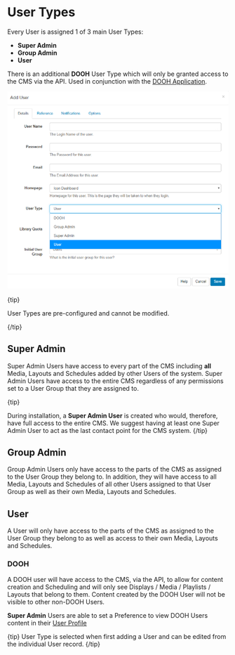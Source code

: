 <!--toc=users-->

# User Types

Every User is assigned 1 of 3 main User Types:

- **Super Admin**
- **Group Admin**
- **User**

There is an additional **DOOH** User Type which will only be granted access to the CMS via the API. Used in conjunction with the [DOOH Application](users_administration.html#my_applications>).

  ![User Type](img/user_type.png)

{tip}

User Types are pre-configured and cannot be modified.

{/tip}

## Super Admin

Super Admin Users have access to every part of the CMS including **all** Media, Layouts and Schedules added by other Users of the system.
Super Admin Users have access to the entire CMS regardless of any permissions set to a User Group that they are assigned to.

{tip}

During installation, a **Super Admin User** is created who would, therefore, have full access to the entire CMS. We suggest having at least one Super Admin User to act as the last contact point for the CMS system.
{/tip}  

## Group Admin

Group Admin Users only have access to the parts of the CMS as assigned to the User Group they belong to. In addition, they will have access to all Media, Layouts and Schedules of all other Users assigned to that User Group as well as their own Media, Layouts and Schedules.

## User

A User will only have access to the parts of the CMS as assigned to the User Group they belong to as well as access to their own Media, Layouts and Schedules.

### DOOH

A DOOH user will have access to the CMS, via the API, to allow for content creation and Scheduling and will only see Displays / Media / Playlists / Layouts that belong to them. Content created by the DOOH User will not be visible to other non-DOOH Users.

**Super Admin** Users are able to set a Preference to view DOOH Users content in their [User Profile](tour_user_profile.html)

{tip}
User Type is selected when first adding a User and can be edited from the individual User record.
{/tip}